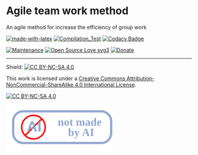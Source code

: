 # Agile team work method

An agile method for increase the efficiency of group work

[![made-with-latex](https://img.shields.io/badge/Made%20with-LaTeX-1f425f.svg)](https://www.latex-project.org/)
[![Compilation_Test](https://github.com/R0mb0/Agile-team-work-method/actions/workflows/Compilation_Test.yml/badge.svg)](https://github.com/R0mb0/Agile-team-work-method/actions/workflows/Compilation_Test.yml)
[![Codacy Badge](https://app.codacy.com/project/badge/Grade/c4fc3203b3d4405699fb3a8735204319)](https://app.codacy.com/gh/R0mb0/Agile-team-work-method/dashboard?utm_source=gh&utm_medium=referral&utm_content=&utm_campaign=Badge_grade)

[![Maintenance](https://img.shields.io/badge/Maintained%3F-yes-green.svg)](https://github.com/R0mb0/Agile-team-work-method)
[![Open Source Love svg3](https://badges.frapsoft.com/os/v3/open-source.svg?v=103)](https://github.com/R0mb0/Agile-team-work-method)
[![Donate](https://img.shields.io/badge/PayPal-Donate%20to%20Author-blue.svg)](http://paypal.me/R0mb0)

---

Shield: [![CC BY-NC-SA 4.0][cc-by-nc-sa-shield]][cc-by-nc-sa]

This work is licensed under a
[Creative Commons Attribution-NonCommercial-ShareAlike 4.0 International License][cc-by-nc-sa].

[![CC BY-NC-SA 4.0][cc-by-nc-sa-image]][cc-by-nc-sa]

[cc-by-nc-sa]: http://creativecommons.org/licenses/by-nc-sa/4.0/
[cc-by-nc-sa-image]: https://licensebuttons.net/l/by-nc-sa/4.0/88x31.png
[cc-by-nc-sa-shield]: https://img.shields.io/badge/License-CC%20BY--NC--SA%204.0-lightgrey.svg

  <picture>
    <source media="(prefers-color-scheme: dark)"srcset="https://github.com/R0mb0/Not_made_by_AI/blob/main/Badge/SVG/NotMadeByAIDark.svg">
    <source media="(prefers-color-scheme: light)"srcset="https://github.com/R0mb0/Not_made_by_AI/blob/main/Badge/SVG/NotMadeByAILight.svg">
    <img alt="Not made by AI" src="https://github.com/R0mb0/Not_made_by_AI/blob/main/Badge/SVG/NotMadeByAIDefault.svg">
  </picture>

